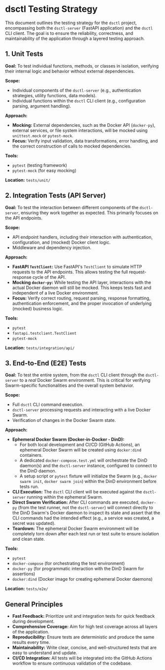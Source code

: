 # dsctl Testing Strategy

This document outlines the testing strategy for the `dsctl` project, encompassing both the `dsctl-server` (FastAPI application) and the `dsctl` CLI client. The goal is to ensure the reliability, correctness, and maintainability of the application through a layered testing approach.

## 1. Unit Tests

**Goal:** To test individual functions, methods, or classes in isolation, verifying their internal logic and behavior without external dependencies.

**Scope:**
*   Individual components of the `dsctl-server` (e.g., authentication strategies, utility functions, data models).
*   Individual functions within the `dsctl` CLI client (e.g., configuration parsing, argument handling).

**Approach:**
*   **Mocking:** External dependencies, such as the Docker API (`docker-py`), external services, or file system interactions, will be mocked using `unittest.mock` or `pytest-mock`.
*   **Focus:** Verify input validation, data transformations, error handling, and the correct construction of calls to mocked dependencies.

**Tools:**
*   `pytest` (testing framework)
*   `pytest-mock` (for easy mocking)

**Location:** `tests/unit/`

## 2. Integration Tests (API Server)

**Goal:** To test the interaction between different components of the `dsctl-server`, ensuring they work together as expected. This primarily focuses on the API endpoints.

**Scope:**
*   API endpoint handlers, including their interaction with authentication, configuration, and (mocked) Docker client logic.
*   Middleware and dependency injection.

**Approach:**
*   **FastAPI `TestClient`:** Use FastAPI's `TestClient` to simulate HTTP requests to the API endpoints. This allows testing the full request-response cycle of the API.
*   **Mocking `docker-py`:** While testing the API layer, interactions with the actual Docker daemon will still be mocked. This keeps tests fast and independent of a live Docker environment.
*   **Focus:** Verify correct routing, request parsing, response formatting, authentication enforcement, and the proper invocation of underlying (mocked) business logic.

**Tools:**
*   `pytest`
*   `fastapi.testclient.TestClient`
*   `pytest-mock`

**Location:** `tests/integration/api/`

## 3. End-to-End (E2E) Tests

**Goal:** To test the entire system, from the `dsctl` CLI client through the `dsctl-server` to a *real* Docker Swarm environment. This is critical for verifying Swarm-specific functionalities and the overall system behavior.

**Scope:**
*   Full `dsctl` CLI command execution.
*   `dsctl-server` processing requests and interacting with a live Docker Swarm.
*   Verification of changes in the Docker Swarm state.

**Approach:**
*   **Ephemeral Docker Swarm (Docker-in-Docker - DinD):**
    *   For both local development and CI/CD (GitHub Actions), an ephemeral Docker Swarm will be created using `docker:dind` containers.
    *   A dedicated `docker-compose.test.yml` will orchestrate the DinD daemon(s) and the `dsctl-server` instance, configured to connect to the DinD daemon.
    *   A setup script or `pytest` fixture will initialize the Swarm (e.g., `docker swarm init`, `docker swarm join`) within the DinD environment before tests run.
*   **CLI Execution:** The `dsctl` CLI client will be executed against the `dsctl-server` running within the ephemeral Swarm.
*   **Direct Swarm Verification:** After CLI commands are executed, `docker-py` (from the test runner, not the `dsctl-server`) will connect directly to the DinD Swarm's Docker daemon to inspect its state and assert that the CLI commands had the intended effect (e.g., a service was created, a secret was updated).
*   **Teardown:** The ephemeral Docker Swarm environment will be completely torn down after each test run or test suite to ensure isolation and clean state.

**Tools:**
*   `pytest`
*   `docker-compose` (for orchestrating the test environment)
*   `docker-py` (for programmatic interaction with the DinD Swarm for assertions)
*   `docker:dind` (Docker image for creating ephemeral Docker daemons)

**Location:** `tests/e2e/`

## General Principles

*   **Fast Feedback:** Prioritize unit and integration tests for quick feedback during development.
*   **Comprehensive Coverage:** Aim for high test coverage across all layers of the application.
*   **Reproducibility:** Ensure tests are deterministic and produce the same results every time.
*   **Maintainability:** Write clear, concise, and well-structured tests that are easy to understand and update.
*   **CI/CD Integration:** All tests will be integrated into the GitHub Actions workflow to ensure continuous validation of the codebase.
